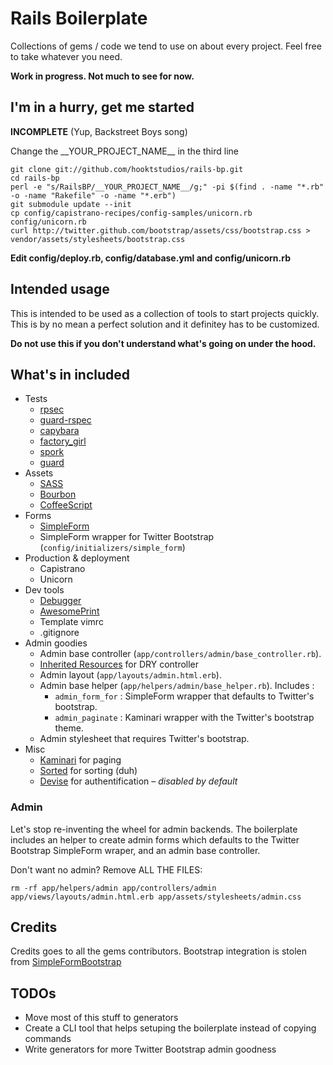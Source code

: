 # Rails Boilerplate

Collections of gems / code we tend to use on about every project.
Feel free to take whatever you need.

**Work in progress. Not much to see for now.**

## I'm in a hurry, get me started

**INCOMPLETE** (Yup, Backstreet Boys song)

Change the \_\_YOUR\_PROJECT\_NAME\_\_ in the third line

    git clone git://github.com/hooktstudios/rails-bp.git
    cd rails-bp
    perl -e "s/RailsBP/__YOUR_PROJECT_NAME__/g;" -pi $(find . -name "*.rb" -o -name "Rakefile" -o -name "*.erb")
    git submodule update --init
    cp config/capistrano-recipes/config-samples/unicorn.rb config/unicorn.rb
    curl http://twitter.github.com/bootstrap/assets/css/bootstrap.css > vendor/assets/stylesheets/bootstrap.css

**Edit config/deploy.rb, config/database.yml and config/unicorn.rb**

## Intended usage
This is intended to be used as a collection of tools to start projects quickly.
This is by no mean a perfect solution and it definitey has to be customized.

**Do not use this if you don't understand what's going on under the hood.**

## What's in included
* Tests
    * [rpsec](https://github.com/rspec/rspec)
    * [guard-rspec](https://github.com/guard/guard-rspec)
    * [capybara](https://github.com/jnicklas/capybara)
    * [factory\_girl](https://github.com/thoughtbot/factory_girl)
    * [spork](https://github.com/sporkrb/spork)
    * [guard](https://github.com/guard/guard)
* Assets
    * [SASS](http://sass-lang.com/)
    * [Bourbon](https://github.com/thoughtbot/bourbon)
    * [CoffeeScript](http://coffeescript.org/)
* Forms
    * [SimpleForm](https://github.com/plataformatec/simple_form)
    * SimpleForm wrapper for Twitter Bootstrap (`config/initializers/simple_form`)
* Production & deployment
    * Capistrano
    * Unicorn
* Dev tools
    * [Debugger](https://github.com/cldwalker/debugger)
    * [AwesomePrint](https://github.com/michaeldv/awesome_print)
    * Template vimrc
    * .gitignore
* Admin goodies
    * Admin base controller (`app/controllers/admin/base_controller.rb`).
    * [Inherited Resources](https://github.com/josevalim/inherited_resources) for DRY controller
    * Admin layout (`app/layouts/admin.html.erb`).
    * Admin base helper (`app/helpers/admin/base_helper.rb`). Includes :
        * `admin_form_for` : SimpleForm wrapper that defaults to Twitter's bootstrap.
        * `admin_paginate` : Kaminari wrapper with the Twitter's bootstrap theme.
    * Admin stylesheet that requires Twitter's bootstrap.
* Misc
    * [Kaminari](https://github.com/amatsuda/kaminari) for paging
    * [Sorted](https://github.com/mynameisrufus/sorted) for sorting (duh)
    * [Devise](https://github.com/plataformatec/devise) for authentification – _disabled by default_


### Admin
Let's stop re-inventing the wheel for admin backends. The boilerplate includes
an helper to create admin forms which defaults to the Twitter Bootstrap SimpleForm
wraper, and an admin base controller.

Don't want no admin? Remove ALL THE FILES:

    rm -rf app/helpers/admin app/controllers/admin app/views/layouts/admin.html.erb app/assets/stylesheets/admin.css

## Credits

Credits goes to all the gems contributors. Bootstrap integration is stolen from [SimpleFormBootstrap](https://github.com/rafaelfranca/simple_form-bootstrap)

## TODOs
* Move most of this stuff to generators
* Create a CLI tool that helps setuping the boilerplate instead of copying commands
* Write generators for more Twitter Bootstrap admin goodness
